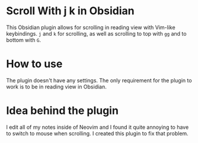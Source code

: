 # Scroll With j k in Obsidian
This Obsidian plugin allows for scrolling in reading view with Vim-like keybindings. `j` and `k` for scrolling, as well as scrolling to top with `gg` and to bottom with `G`.

# How to use
The plugin doesn't have any settings. The only requirement for the plugin to work is to be in reading view in Obsidian. 

# Idea behind the plugin
I edit all of my notes inside of Neovim and I found it quite annoying to have to switch to mouse when scrolling. I created this plugin to fix that problem.
